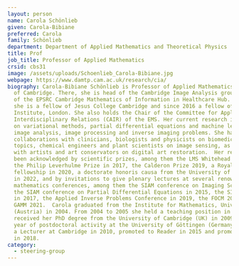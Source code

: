 ```yaml
---
layout: person
name: Carola Schönlieb
given: Carola-Bibiane
preferred: Carola
family: Schönlieb
department: Department of Applied Mathematics and Theoretical Physics
title: Prof
job_title: Professor of Applied Mathematics
crsid: cbs31
image: /assets/uploads/Schoenlieb_Carola-Bibiane.jpg
webpage: https://www.damtp.cam.ac.uk/research/cia/
biography: Carola-Bibiane Schönlieb is Professor of Applied Mathematics at the University
  of Cambridge. There, she is head of the Cambridge Image Analysis group and co-Director
  of the EPSRC Cambridge Mathematics of Information in Healthcare Hub. Since 2011
  she is a fellow of Jesus College Cambridge and since 2016 a fellow of the Alan Turing
  Institute, London. She also holds the Chair of the Committee for Applications and
  Interdisciplinary Relations (CAIR) of the EMS. Her current research interests focus
  on variational methods, partial differential equations and machine learning for
  image analysis, image processing and inverse imaging problems. She has active interdisciplinary
  collaborations with clinicians, biologists and physicists on biomedical imaging
  topics, chemical engineers and plant scientists on image sensing, as well as collaborations
  with artists and art conservators on digital art restoration.  Her research has
  been acknowledged by scientific prizes, among them the LMS Whitehead Prize 2016,
  the Philip Leverhulme Prize in 2017, the Calderon Prize 2019, a Royal Society Wolfson
  fellowship in 2020, a doctorate honoris causa from the University of Klagenfurt
  in 2022, and by invitations to give plenary lectures at several renowned applied
  mathematics conferences, among them the SIAM conference on Imaging Science in 2014,
  the SIAM conference on Partial Differential Equations in 2015, the SIAM annual meeting
  in 2017, the Applied Inverse Problems Conference in 2019, the FOCM 2020 and the
  GAMM 2021.  Carola graduated from the Institute for Mathematics, University of Salzburg
  (Austria) in 2004. From 2004 to 2005 she held a teaching position in Salzburg. She
  received her PhD degree from the University of Cambridge (UK) in 2009. After one
  year of postdoctoral activity at the University of Göttingen (Germany), she became
  a Lecturer at Cambridge in 2010, promoted to Reader in 2015 and promoted to Professor
  in 2018.
category:
  - steering-group
---
```

